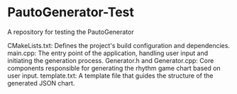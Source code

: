 # PautoGenerator-Test
A repository for testing the PautoGenerator

CMakeLists.txt: Defines the project's build configuration and dependencies.
main.cpp: The entry point of the application, handling user input and initiating the generation process.
Generator.h and Generator.cpp: Core components responsible for generating the rhythm game chart based on user input.
template.txt: A template file that guides the structure of the generated JSON chart.
